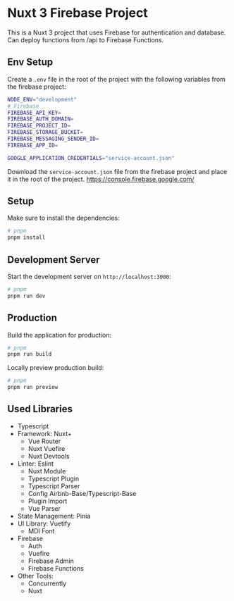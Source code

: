 # Nuxt 3 Firebase Project

This is a Nuxt 3 project that uses Firebase for authentication and database. Can deploy functions from /api to Firebase Functions.

## Env Setup

Create a `.env` file in the root of the project with the following variables from the firebase project:

```bash
NODE_ENV="development"
# Firebase
FIREBASE_API_KEY=
FIREBASE_AUTH_DOMAIN=
FIREBASE_PROJECT_ID=
FIREBASE_STORAGE_BUCKET=
FIREBASE_MESSAGING_SENDER_ID=
FIREBASE_APP_ID=

GOOGLE_APPLICATION_CREDENTIALS="service-account.json"
```

Download the `service-account.json` file from the firebase project and place it in the root of the project.
<https://console.firebase.google.com/>

## Setup

Make sure to install the dependencies:

```bash
# pnpm
pnpm install
```

## Development Server

Start the development server on `http://localhost:3000`:

```bash
# pnpm
pnpm run dev
```

## Production

Build the application for production:

```bash
# pnpm
pnpm run build
```

Locally preview production build:

```bash
# pnpm
pnpm run preview
```

## Used Libraries

- Typescript
- Framework: Nuxt+
  - Vue Router
  - Nuxt Vuefire
  - Nuxt Devtools
- Linter: Eslint
  - Nuxt Module
  - Typescript Plugin
  - Typescript Parser
  - Config Airbnb-Base/Typescript-Base
  - Plugin Import
  - Vue Parser
- State Management: Pinia
- UI Library: Vuetify
  - MDI Font
- Firebase
  - Auth
  - Vuefire
  - Firebase Admin
  - Firebase Functions
- Other Tools:
  - Concurrently
  - Nuxt
